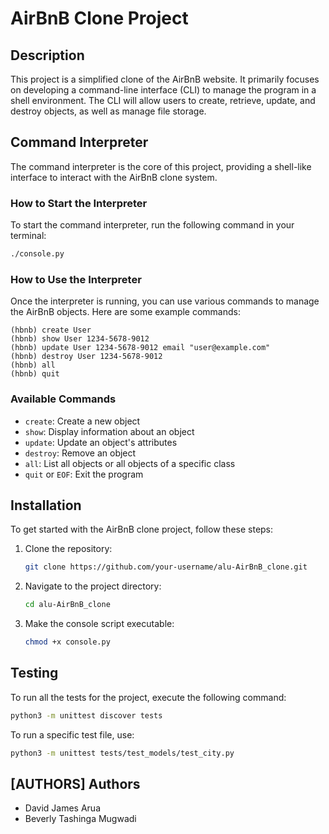 # AirBnB Clone Project

## Description

This project is a simplified clone of the AirBnB website. It primarily focuses on developing a command-line interface (CLI) to manage the program in a shell environment. The CLI will allow users to create, retrieve, update, and destroy objects, as well as manage file storage.

## Command Interpreter

The command interpreter is the core of this project, providing a shell-like interface to interact with the AirBnB clone system.

### How to Start the Interpreter

To start the command interpreter, run the following command in your terminal:

```bash
./console.py
```

### How to Use the Interpreter

Once the interpreter is running, you can use various commands to manage the AirBnB objects. Here are some example commands:

```
(hbnb) create User
(hbnb) show User 1234-5678-9012
(hbnb) update User 1234-5678-9012 email "user@example.com"
(hbnb) destroy User 1234-5678-9012
(hbnb) all
(hbnb) quit
```

### Available Commands

- `create`: Create a new object
- `show`: Display information about an object
- `update`: Update an object's attributes
- `destroy`: Remove an object
- `all`: List all objects or all objects of a specific class
- `quit` or `EOF`: Exit the program

## Installation

To get started with the AirBnB clone project, follow these steps:

1. Clone the repository:
   ```bash
   git clone https://github.com/your-username/alu-AirBnB_clone.git
   ```

2. Navigate to the project directory:
   ```bash
   cd alu-AirBnB_clone
   ```

3. Make the console script executable:
   ```bash
   chmod +x console.py
   ```

## Testing

To run all the tests for the project, execute the following command:

```bash
python3 -m unittest discover tests
```

To run a specific test file, use:

```bash
python3 -m unittest tests/test_models/test_city.py
```

## [AUTHORS] Authors

- David James Arua 
- Beverly Tashinga Mugwadi 